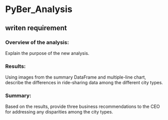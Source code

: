 # PyBer_Analysis

## writen requirement

### Overview of the analysis: 
Explain the purpose of the new analysis.

### Results:
 Using images from the summary DataFrame and multiple-line chart, describe the differences in ride-sharing data among the different city types.

### Summary:
 Based on the results, provide three business recommendations to the CEO for addressing any disparities among the city types.
